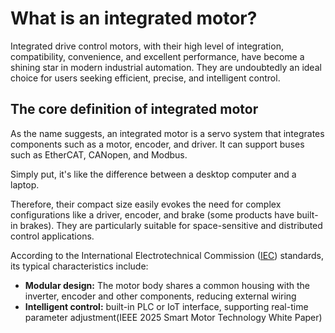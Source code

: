 # What is an integrated motor?

Integrated drive control motors, with their high level of integration, compatibility, convenience, and excellent performance, have become a shining star in modern industrial automation. They are undoubtedly an ideal choice for users seeking efficient, precise, and intelligent control.

## The core definition of integrated motor

As the name suggests, an integrated motor is a servo system that integrates components such as a motor, encoder, and driver. It can support buses such as EtherCAT, CANopen, and Modbus.

Simply put, it's like the difference between a desktop computer and a laptop.

Therefore, their compact size easily evokes the need for complex configurations like a driver, encoder, and brake (some products have built-in brakes). They are particularly suitable for space-sensitive and distributed control applications.

According to the International Electrotechnical Commission ([IEC](https://en.wikipedia.org/wiki/International_Electrotechnical_Commission)) standards, its typical characteristics include:

- **Modular design:** The motor body shares a common housing with the inverter, encoder and other components, reducing external wiring
- **Intelligent control:** built-in PLC or IoT interface, supporting real-time parameter adjustment(IEEE 2025 Smart Motor Technology White Paper)


